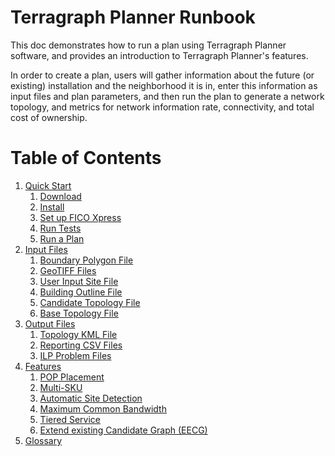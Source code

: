 # Terragraph Planner Runbook

This doc demonstrates how to run a plan using Terragraph Planner software,
and provides an introduction to Terragraph Planner's features.

In order to create a plan, users will gather information about the future
(or existing) installation and the neighborhood it is in, enter this
information as input files and plan parameters, and then run the plan to
generate a network topology, and metrics for network information rate,
connectivity, and total cost of ownership.

# Table of Contents
1. [Quick Start](Quick_Start.md)
   1. [Download](Quick_Start.md#download)
   2. [Install](Quick_Start.md#install)
   3. [Set up FICO Xpress](Quick_Start.md#set-up-fico-xpress)
   4. [Run Tests](Quick_Start.md#run-tests)
   5. [Run a Plan](Quick_Start.md#run-a-plan)
2. [Input Files](Input_Files.md)
   1. [Boundary Polygon File](Input_Files.md#boundary-polygon-file)
   2. [GeoTIFF Files](Input_Files.md#geotiff-files)
   3. [User Input Site File](Input_Files.md#user-input-site-file)
   4. [Building Outline File](Input_Files.md#building-outline-file)
   5. [Candidate Topology File](Input_Files.md#candidate-topology-file)
   6. [Base Topology File](Input_Files.md#base-topology-file)
3. [Output Files](Output_Files.md)
   1. [Topology KML File](Output_Files.md#topology-kml-file)
   2. [Reporting CSV Files](Output_Files.md#reporting-csv-files)
   3. [ILP Problem Files](Output_Files.md#ilp-problem-files)
4. [Features](Features.md)
   1. [POP Placement](Features.md#pop-placement)
   2. [Multi-SKU](Features.md#multi-sku)
   3. [Automatic Site Detection](Features.md#automatic-site-detection)
   4. [Maximum Common Bandwidth](Features.md#maximum-common-bandwidth-mcb)
   5. [Tiered Service](Features.md#tiered-service)
   6. [Extend existing Candidate Graph (EECG)](Features.md#extend-existing-candidate-graph-eecg)
5. [Glossary](Glossary.md)
